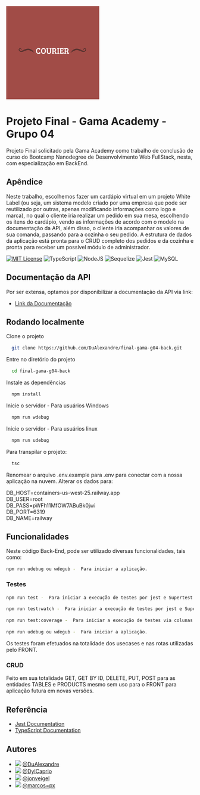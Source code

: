 <img src="courier.svg" height="250">


# Projeto Final - Gama Academy - Grupo 04

Projeto Final solicitado pela Gama Academy como trabalho de conclusão de curso do Bootcamp Nanodegree de Desenvolvimento Web FullStack, nesta, com especialização em BackEnd.


## Apêndice

Neste trabalho, escolhemos fazer um cardápio virtual em um projeto White Label (ou seja, um sistema modelo criado por uma empresa que pode ser reutilizado por outras, apenas modificando informações como logo e marca), no qual o cliente iria realizar um pedido em sua mesa, escolhendo os itens do cardápio, vendo as informações de acordo com o modelo na documentação da API, além disso, o cliente iria acompanhar os valores de sua comanda, passando para a cozinha o seu pedido. 
A estrutura de dados da aplicação está pronta para o CRUD completo dos pedidos e da cozinha e pronta para receber um possível módulo de administrador.



[![MIT License](https://img.shields.io/badge/License-MIT-green.svg)](https://choosealicense.com/licenses/mit/)
![TypeScript](https://img.shields.io/badge/typescript-%23007ACC.svg?style=for-the-badge&logo=typescript&logoColor=white)
![NodeJS](https://img.shields.io/badge/node.js-6DA55F?style=for-the-badge&logo=node.js&logoColor=white)
![Sequelize](https://img.shields.io/badge/Sequelize-52B0E7?style=for-the-badge&logo=Sequelize&logoColor=white)
![Jest](https://img.shields.io/badge/-jest-%23C21325?style=for-the-badge&logo=jest&logoColor=white)
![MySQL](https://img.shields.io/badge/mysql-%2300f.svg?style=for-the-badge&logo=mysql&logoColor=white)


## Documentação da API

Por ser extensa, optamos por disponibilizar a documentação da API via link:


- [Link da Documentação](https://dualexandre.github.io/documentation-04/)
## Rodando localmente

Clone o projeto

```bash
  git clone https://github.com/DuAlexandre/final-gama-g04-back.git
```

Entre no diretório do projeto

```bash
  cd final-gama-g04-back
```

Instale as dependências

```bash
  npm install
```

Inicie o servidor - Para usuários Windows

```bash
  npm run wdebug
```
Inicie o servidor - Para usuários linux

```bash
  npm run udebug
```

Para transpilar o projeto:

```bash
  tsc
```
Renomear o arquivo .env.example para .env para conectar com a nossa aplicação na nuvem.
Alterar os dados para:

DB_HOST=containers-us-west-25.railway.app <br>
DB_USER=root <br>
DB_PASS=pWFh11MfOW7ABuBk0jwi <br>
DB_PORT=6319 <br>
DB_NAME=railway <br>


## Funcionalidades

Neste código Back-End, pode ser utilizado diversas funcionalidades, tais como:

```bash
npm run udebug ou wdegub -  Para iniciar a aplicação.
```


### Testes

```bash
npm run test -  Para iniciar a execução de testes por jest e Supertest.
```
```bash
npm run test:watch -  Para iniciar a execução de testes por jest e Supertest com visualização em tempo real e com --userOpenHandles.
```
```bash
npm run test:coverage -  Para iniciar a execução de testes via colunas no estilo coverage com visualização detalhada.
```
```bash
npm run udebug ou wdegub -  Para iniciar a aplicação.
```

Os testes foram efetuados na totalidade dos usecases e nas rotas utilizadas pelo FRONT.

### CRUD

Feito em sua totalidade GET, GET BY ID, DELETE, PUT, POST para as entidades TABLES e PRODUCTS mesmo sem uso para o FRONT para aplicação futura em novas versões.



## Referência

 - [Jest Documentation](https://jestjs.io/docs/getting-started)
 - [TypeScript Documentation](https://www.typescriptlang.org/docs/)




## Autores

- <img src="https://avatars.githubusercontent.com/u/95940707?s=60&v=4"> [@DuAlexandre](https://github.com/DuAlexandre)
- <img src="https://avatars.githubusercontent.com/u/109252921?s=60&v=4"> [@DylCaprio](https://github.com/DylCaprio)
- <img src="https://avatars.githubusercontent.com/u/109240608?s=60&v=4"> [@jonveigel](https://github.com/jonveigel)
- <img src="https://avatars.githubusercontent.com/u/105946388?s=60&v=4"> [@marcos=px](https://github.com/marcos-px)


